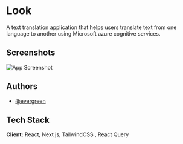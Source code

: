 
# Look

A text translation application that helps users translate text from one language to another using Microsoft azure cognitive services.


## Screenshots

![App Screenshot](https://res.cloudinary.com/evergreenx/image/upload/v1647727542/amazon2-preview_rmrj0k.png)


## Authors

- [@evergreen](https://www.github.com/evergreenx)


## Tech Stack

**Client:** React, Next js,  TailwindCSS , React Query



